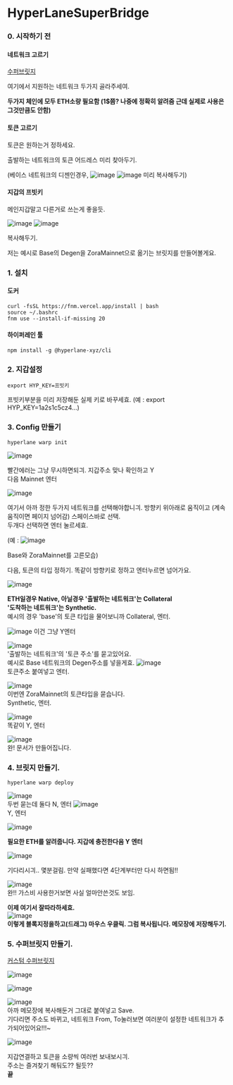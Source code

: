 # HyperLaneSuperBridge


### 0. 시작하기 전 

#### 네트워크 고르기
[수퍼브릿지](https://superbridge.app/)

여기에서 지원하는 네트워크 두가지 골라주세여. 

**두가지 체인에 모두 ETH소량 필요함 (1$쯤? 나중에 정확히 알려줌 근데 실제로 사용은 그것만큼도 안함)**


#### 토큰 고르기
토큰은 원하는거 정하세요.

출발하는 네트워크의 토큰 어드레스 미리 찾아두기.

(베이스 네트워크의 디젠인경우, 
![image](https://github.com/user-attachments/assets/6d52e0b1-7680-40fa-808c-654ec4745da9)
![image](https://github.com/user-attachments/assets/cafcfef9-1dc2-4790-a4ac-f4b06ff47cbe)
미리 복사해두기)

#### 지갑의 프빗키
메인지갑말고 다른거로 쓰는게 좋을듯.

![image](https://github.com/user-attachments/assets/0e568dbd-6162-4e44-8310-f61d41bfa2ab)
![image](https://github.com/user-attachments/assets/5f737516-f62b-4037-be91-7143d3315f53)

복사해두기.

저는 예시로 Base의 Degen을 ZoraMainnet으로 옮기는 브릿지를 만들어볼게요.

### 1. 설치

#### 도커
```
curl -fsSL https://fnm.vercel.app/install | bash
source ~/.bashrc
fnm use --install-if-missing 20
```

#### 하이퍼레인 툴
```
npm install -g @hyperlane-xyz/cli
```

### 2. 지갑설정


```
export HYP_KEY=프빗키
```

프빗키부분을 미리 저장해둔 실제 키로 바꾸세효.
(예 : export HYP_KEY=1a2s1c5cz4...)



### 3. Config 만들기

```
hyperlane warp init
```

![image](https://github.com/user-attachments/assets/3bec3975-1547-4073-8f1b-c5bb43c1f1b8)

빨간에러는 그냥 무시하면되긔. 지갑주소 맞나 확인하고 Y    
다음 Mainnet 엔터

![image](https://github.com/user-attachments/assets/805c1757-62c6-4067-a595-df702835052e)

여기서 아까 정한 두가지 네트워크를 선택해야합니긔. 방향키 위아래로 움직이고 (계속 움직이면 페이지 넘어감) 스페이스바로 선택.    
두개다 선택하면 엔터 눌르세효.

(예 : ![image](https://github.com/user-attachments/assets/ac024800-6192-44f1-a07e-79941769b555)



Base와 ZoraMainnet를 고른모습)

다음, 토큰의 타입 정하기. 똑같이 방향키로 정하고 엔터누르면 넘어가요.    

![image](https://github.com/user-attachments/assets/2ab1b3de-abec-4334-808f-866cb804a47f)

**ETH일경우 Native, 아닐경우 '출발하는 네트워크'는 Collateral**    
**'도착하는 네트워크'는 Synthetic.**    
예시의 경우 'base'의 토큰 타입을 물어보니까 Collateral, 엔터.

![image](https://github.com/user-attachments/assets/58b85936-ac73-4981-8493-111ab8d6ef90)
이건 그냥 Y엔터


![image](https://github.com/user-attachments/assets/d7f39475-375a-4293-9cc7-37ee8eb49795)    
'출발하는 네트워크'의 '토큰 주소'를 묻고있어요.    
예시로 Base 네트워크의 Degen주소를 넣을게효.
![image](https://github.com/user-attachments/assets/c8a632ae-7f2e-4537-a18a-22ee5717d6b7)    
토큰주소 붙여넣고 엔터.

![image](https://github.com/user-attachments/assets/da342ca4-f633-447c-8a1a-30529d350ae7)    
이번엔 ZoraMainnet의 토큰타입을 묻습니다.    
Synthetic, 엔터.

![image](https://github.com/user-attachments/assets/b5f69262-2bad-4184-a3d2-db6b09ad6614)    
똑같이 Y, 엔터


![image](https://github.com/user-attachments/assets/17f199e5-1215-4636-8e8d-04578d3c1556)    
완! 문서가 만들어집니다.


    
    
    
    


### 4. 브릿지 만들기.
```
hyperlane warp deploy
```

![image](https://github.com/user-attachments/assets/5774dbe0-816e-45d3-b649-d7bf874c9994)    
두번 묻는데 둘다 N, 엔터
![image](https://github.com/user-attachments/assets/635ea4e7-e722-44e7-9764-be98fc0092d7)    
Y, 엔터

![image](https://github.com/user-attachments/assets/b112f8d1-5d43-4309-890a-350551e1a28c)

**필요한 ETH를 알려줍니다. 지갑에 충전한다음 Y 엔터**

![image](https://github.com/user-attachments/assets/21c4cb68-9444-4ab9-8445-a20d3ca8f504)

기다리시긔.. 몇분걸림. 만약 실패했다면 4단계부터만 다시 하면됨!!

![image](https://github.com/user-attachments/assets/9075f42b-4d48-4ed9-8fe3-a61156269a9d)    
완!! 가스비 사용한거보면 사실 얼마안쓴것도 보임.    



**이제 여기서 잘따라하세효.**    
![image](https://github.com/user-attachments/assets/fa809684-f6f8-4b9c-8892-3dca2b2b61d8)    
**이렇게 블록지정을하고(드래그) 마우스 우클릭. 그럼 복사됩니다. 메모장에 저장해두기.**




### 5. 수퍼브릿지 만들기.
[커스텀 수퍼브릿지](https://hyperlane.superbridge.app/)

![image](https://github.com/user-attachments/assets/8c323e9e-cd0f-4bbf-bdec-0038e6ce69f2)

![image](https://github.com/user-attachments/assets/f32674ac-962d-4191-8742-57c2c249e85d)

![image](https://github.com/user-attachments/assets/ea35a80f-9e3e-41ce-8247-3c89ba8a2c0e)    
아까 메모장에 복사해둔거 그대로 붙여넣고 Save.     
기다리면 주소도 바뀌고, 네트워크 From, To눌러보면 여러분이 설정한 네트워크가 추가되어있어요!!!~

![image](https://github.com/user-attachments/assets/826cad16-990a-4b8e-a81d-718cd8a9bf90)

지갑연결하고 토큰을 소량씩 여러번 보내보시긔.    
주소는 즐겨찾기 해둬도?? 될듯??    
**끝**



